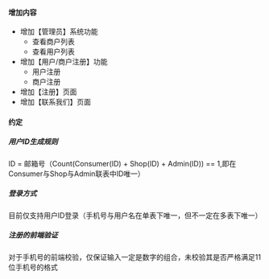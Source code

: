 #### 增加内容

+ 增加【管理员】系统功能
  + 查看商户列表
  + 查看用户列表
+ 增加【用户/商户注册】功能
  + 用户注册
  + 商户注册
+ 增加【注册】页面
+ 增加【联系我们】页面

#### 约定

##### 用户ID生成规则

ID = 邮箱号（Count(Consumer(ID) + Shop(ID) + Admin(ID)) == 1,即在Consumer与Shop与Admin联表中ID唯一）

##### 登录方式

目前仅支持用户ID登录（手机号与用户名在单表下唯一，但不一定在多表下唯一）

##### 注册的前端验证

对于手机号的前端校验，仅保证输入一定是数字的组合，未校验其是否严格满足11位手机号的格式



